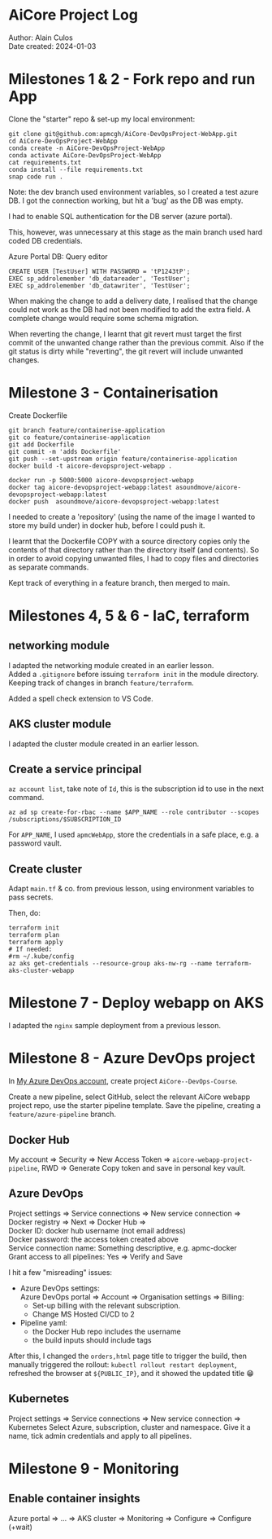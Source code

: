 # AiCore Project Log

Author: Alain Culos   
Date created: 2024-01-03


# Milestones 1 & 2 - Fork repo and run App

Clone the "starter" repo & set-up my local environment:
```
git clone git@github.com:apmcgh/AiCore-DevOpsProject-WebApp.git
cd AiCore-DevOpsProject-WebApp
conda create -n AiCore-DevOpsProject-WebApp
conda activate AiCore-DevOpsProject-WebApp
cat requirements.txt 
conda install --file requirements.txt
snap code run .
```

Note: the dev branch used environment variables, so I created a test azure DB.
I got the connection working, but hit a 'bug' as the DB was empty.

I had to enable SQL authentication for the DB server (azure portal).

This, however, was unnecessary at this stage as the main branch used hard coded DB credentials.

Azure Portal DB: Query editor
```
CREATE USER [TestUser] WITH PASSWORD = 'tP1243tP';
EXEC sp_addrolemember 'db_datareader', 'TestUser';
EXEC sp_addrolemember 'db_datawriter', 'TestUser';
```

When making the change to add a delivery date, I realised that the change could not work as the DB had not been modified to add the extra field. A complete change would require some schema migration.

When reverting the change, I learnt that git revert must target the first commit of the unwanted change rather than the previous commit. Also if the git status is dirty while "reverting", the git revert will include unwanted changes.


# Milestone 3 - Containerisation

Create Dockerfile 
```
git branch feature/containerise-application
git co feature/containerise-application 
git add Dockerfile 
git commit -m 'adds Dockerfile'
git push --set-upstream origin feature/containerise-application
docker build -t aicore-devopsproject-webapp .

docker run -p 5000:5000 aicore-devopsproject-webapp
docker tag aicore-devopsproject-webapp:latest asoundmove/aicore-devopsproject-webapp:latest
docker push  asoundmove/aicore-devopsproject-webapp:latest
```

I needed to create a 'repository' (using the name of the image I wanted to store my build under) in docker hub, before I could push it.

I learnt that the Dockerfile COPY with a source directory copies only the contents of that directory rather than the directory itself (and contents). So in order to avoid copying unwanted files, I had to copy files and directories as separate commands.

Kept track of everything in a feature branch, then merged to main.


# Milestones 4, 5 & 6 - IaC, terraform

## networking module

I adapted the networking module created in an earlier lesson.   
Added a `.gitignore` before issuing `terraform init` in the module directory.   
Keeping track of changes in branch `feature/terraform`.   

Added a spell check extension to VS Code.


## AKS cluster module

I adapted the cluster module created in an earlier lesson.   


## Create a service principal

`az account list`, take note of `Id`, this is the subscription id to use in the next command.

`az ad sp create-for-rbac --name $APP_NAME --role contributor --scopes /subscriptions/$SUBSCRIPTION_ID`

For `APP_NAME`, I used `apmcWebApp`, store the credentials in a safe place, e.g. a password vault.


## Create cluster

Adapt `main.tf` & co. from previous lesson, using environment variables to pass secrets.

Then, do:
```
terraform init
terraform plan
terraform apply
# If needed:
#rm ~/.kube/config
az aks get-credentials --resource-group aks-nw-rg --name terraform-aks-cluster-webapp
```


# Milestone 7 - Deploy webapp on AKS

I adapted the `nginx` sample deployment from a previous lesson.


# Milestone 8 - Azure DevOps project

In [My Azure DevOps account](https://dev.azure.com/apmcazure/), create project `AiCore--DevOps-Course`.

Create a new pipeline, select GitHub, select the relevant AiCore webapp project repo, use the starter pipeline template. Save the pipeline, creating a `feature/azure-pipeline` branch.

## Docker Hub

My account ⇒ Security ⇒ New Access Token ⇒ `aicore-webapp-project-pipeline`, RWD ⇒ Generate 
Copy token and save in personal key vault.

## Azure DevOps

Project settings ⇒ Service connections ⇒ New service connection ⇒ Docker registry ⇒ Next ⇒ Docker Hub ⇒   
Docker ID: docker hub username (not email address)   
Docker password: the access token created above   
Service connection name: Something descriptive, e.g. apmc-docker   
Grant access to all pipelines: Yes
⇒ Verify and Save

I hit a few "misreading" issues:   
- Azure DevOps settings:   
  Azure DevOps portal ⇒ Account ⇒ Organisation settings ⇒ Billing:   
  - Set-up billing with the relevant subscription.
  - Change MS Hosted CI/CD to 2
- Pipeline yaml:   
  - the Docker Hub repo includes the username
  - the build inputs should include tags

After this, I changed the `orders,html` page title to trigger the build, then manually triggered the rollout: `kubectl rollout restart deployment`, refreshed the browser at `${PUBLIC_IP}`, and it showed the updated title 😁

## Kubernetes

Project settings ⇒ Service connections ⇒ New service connection ⇒ Kubernetes
Select Azure, subscription, cluster and namespace.
Give it a name, tick admin credentials and apply to all pipelines.


# Milestone 9 - Monitoring

## Enable container insights

Azure portal ⇒ ... ⇒ AKS cluster ⇒ Monitoring ⇒ Configure ⇒ Configure (+wait)


